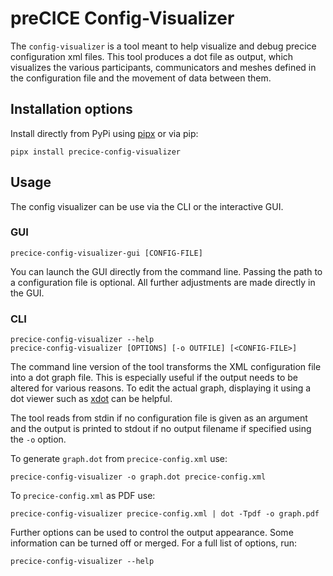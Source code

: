 # preCICE Config-Visualizer

The `config-visualizer` is a tool meant to help visualize and debug precice configuration xml files. This tool produces a dot file as output, which visualizes the various participants, communicators and meshes defined in the configuration file and the movement of data between them.

## Installation options

Install directly from PyPi using [pipx](https://pipx.pypa.io/stable/) or via pip:

```
pipx install precice-config-visualizer
```

## Usage

The config visualizer can be use via the CLI or the interactive GUI.

### GUI

```
precice-config-visualizer-gui [CONFIG-FILE]
```

You can launch the GUI directly from the command line.
Passing the path to a configuration file is optional.
All further adjustments are made directly in the GUI.

### CLI

```
precice-config-visualizer --help
precice-config-visualizer [OPTIONS] [-o OUTFILE] [<CONFIG-FILE>]
```

The command line version of the tool transforms the XML configuration file into a dot graph file.
This is especially useful if the output needs to be altered for various reasons.
To edit the actual graph, displaying it using a dot viewer such as [xdot](https://pypi.org/project/xdot/) can be helpful.

The tool reads from stdin if no configuration file is given as an argument and the output is printed to stdout if no output filename if specified using the `-o` option.

To generate `graph.dot` from `precice-config.xml` use:

```
precice-config-visualizer -o graph.dot precice-config.xml
```

To `precice-config.xml` as PDF use:

```
precice-config-visualizer precice-config.xml | dot -Tpdf -o graph.pdf
```

Further options can be used to control the output appearance. Some information can be turned off or merged.
For a full list of options, run:

```
precice-config-visualizer --help
```
